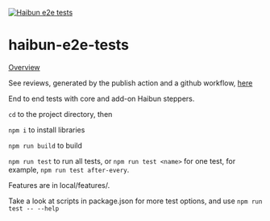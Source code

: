 [![Haibun e2e tests](https://github.com/withhaibun/haibun-e2e-tests/actions/workflows/test.yml/badge.svg)](https://github.com/withhaibun/haibun-e2e-tests/actions/workflows/test.yml)

# haibun-e2e-tests

[Overview](OVERVIEW.md)

See reviews, generated by the publish action and a github workflow,
[here](https://withhaibun.github.io/haibun-e2e-tests/reviews/dashboard.html)

End to end tests with core and add-on Haibun steppers.

`cd` to the project directory, then

`npm i` to install libraries

`npm run build` to build

`npm run test` to run all tests, or `npm run test <name>` for one test, for example, `npm run test after-every`.

Features are in local/features/.

Take a look at scripts in package.json for more test options, and use `npm run test -- --help`
